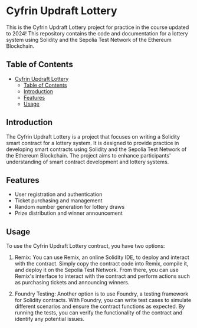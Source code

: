 # Cyfrin Updraft Lottery

This is the Cyfrin Updraft Lottery project for practice in the course updated to 2024! This repository contains the code and documentation for a lottery system using Solidity and the Sepolia Test Network of the Ethereum Blockchain.

## Table of Contents

- [Cyfrin Updraft Lottery](#cyfrin-updraft-lottery)
  - [Table of Contents](#table-of-contents)
  - [Introduction](#introduction)
  - [Features](#features)
  - [Usage](#usage)

## Introduction

The Cyfrin Updraft Lottery is a project that focuses on writing a Solidity smart contract for a lottery system. It is designed to provide practice in developing smart contracts using Solidity and the Sepolia Test Network of the Ethereum Blockchain. The project aims to enhance participants' understanding of smart contract development and lottery systems.

## Features

- User registration and authentication
- Ticket purchasing and management
- Random number generation for lottery draws
- Prize distribution and winner announcement

## Usage

To use the Cyfrin Updraft Lottery contract, you have two options:

1. Remix: You can use Remix, an online Solidity IDE, to deploy and interact with the contract. Simply copy the contract code into Remix, compile it, and deploy it on the Sepolia Test Network. From there, you can use Remix's interface to interact with the contract and perform actions such as purchasing tickets and announcing winners.

2. Foundry Testing: Another option is to use Foundry, a testing framework for Solidity contracts. With Foundry, you can write test cases to simulate different scenarios and ensure the contract functions as expected. By running the tests, you can verify the functionality of the contract and identify any potential issues.
